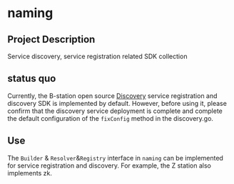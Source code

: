 # naming

## Project Description

Service discovery, service registration related SDK collection

## status quo

Currently, the B-station open source [Discovery](https://github.com/bilibili/discovery) service registration and discovery SDK is implemented by default.
However, before using it, please confirm that the discovery service deployment is complete and complete the default configuration of the `fixConfig` method in the discovery.go.

## Use

The `Builder` & `Resolver`&`Registry` interface in `naming` can be implemented for service registration and discovery. For example, the Z station also implements zk.